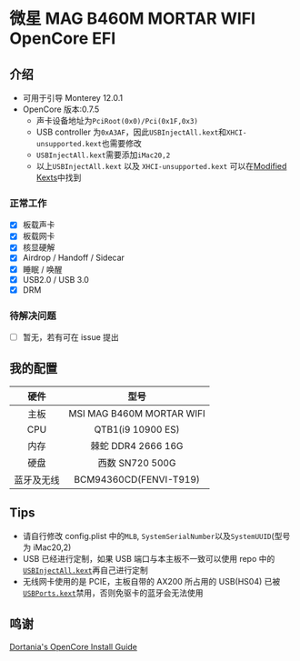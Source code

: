 # 微星 MAG B460M MORTAR WIFI OpenCore EFI

## 介绍

- 可用于引导 Monterey 12.0.1
- OpenCore 版本:0.7.5
  - 声卡设备地址为`PciRoot(0x0)/Pci(0x1F,0x3)`
  - USB controller 为`0xA3AF`，因此`USBInjectAll.kext`和`XHCI-unsupported.kext`也需要修改
  - `USBInjectAll.kext`需要添加`iMac20,2`
  - 以上`USBInjectAll.kext` 以及 `XHCI-unsupported.kext` 可以在[Modified Kexts](./Modified%20Kexts)中找到

### 正常工作

- [x] 板载声卡
- [x] 板载网卡
- [x] 核显硬解
- [x] Airdrop / Handoff / Sidecar
- [x] 睡眠 / 唤醒
- [x] USB2.0 / USB 3.0
- [x] DRM

### 待解决问题

- [ ] 暂无，若有可在 issue 提出

## 我的配置

|    硬件    |           型号            |
| :--------: | :-----------------------: |
|    主板    | MSI MAG B460M MORTAR WIFI |
|    CPU     |     QTB1(i9 10900 ES)     |
|    内存    |    棘蛇 DDR4 2666 16G     |
|    硬盘    |      西数 SN720 500G      |
| 蓝牙及无线 |  BCM94360CD(FENVI-T919)   |

## Tips

- 请自行修改 config.plist 中的`MLB`, `SystemSerialNumber`以及`SystemUUID`(型号为 iMac20,2)
- USB 已经进行定制，如果 USB 端口与本主板不一致可以使用 repo 中的[`USBInjectAll.kext`](./Modified%20Kexts/USBInjectAll.kext)再自己进行定制
- 无线网卡使用的是 PCIE，主板自带的 AX200 所占用的 USB(HS04) 已被[`USBPorts.kext`](./EFI/OC/Kexts/USBPorts.kext)禁用，否则免驱卡的蓝牙会无法使用

## 鸣谢

[Dortania's OpenCore Install Guide](https://dortania.github.io/getting-started/)
